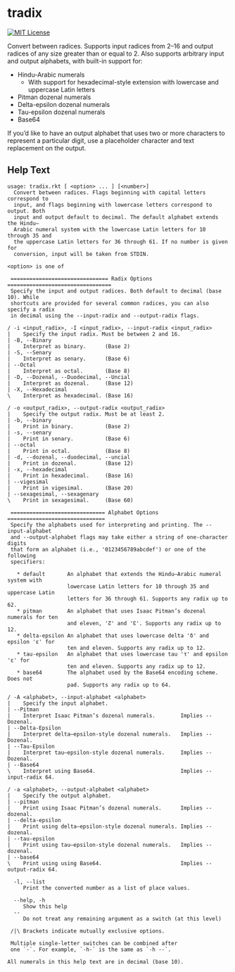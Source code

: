 # tradix #

[![MIT License](https://img.shields.io/badge/license-MIT-informational)](https://opensource.org/licenses/MIT)

Convert between radices. Supports input radices from 2–16 and output radices of
any size greater than or equal to 2. Also supports arbitrary input and output
alphabets, with built-in support for:

- Hindu-Arabic numerals
  - With support for hexadecimal-style extension with lowercase and uppercase
    Latin letters
- Pitman dozenal numerals
- Delta-epsilon dozenal numerals
- Tau-epsilon dozenal numerals
- Base64

If you’d like to have an output alphabet that uses two or more characters to
represent a particular digit, use a placeholder character and text replacement
on the output.

## Help Text ##

```text
usage: tradix.rkt [ <option> ... ] [<number>]
  Convert between radices. Flags beginning with capital letters correspond to
  input, and flags beginning with lowercase letters correspond to output. Both
  input and output default to decimal. The default alphabet extends the Hindu–
  Arabic numeral system with the lowercase Latin letters for 10 through 35 and
  the uppercase Latin letters for 36 through 61. If no number is given for
  conversion, input will be taken from STDIN.

<option> is one of

 =============================== Radix Options =================================
 Specify the input and output radices. Both default to decimal (base 10). While
 shortcuts are provided for several common radices, you can also specify a radix
 in decimal using the --input-radix and --output-radix flags.
 
/ -i <input_radix>, -I <input_radix>, --input-radix <input_radix>
|    Specify the input radix. Must be between 2 and 16.
| -B, --Binary
|    Interpret as binary.      (Base 2)
| -S, --Senary
|    Interpret as senary.      (Base 6)
| --Octal
|    Interpret as octal.       (Base 8)
| -D, --Dozenal, --Duodecimal, --Uncial
|    Interpret as dozenal.     (Base 12)
| -X, --Hexadecimal
\    Interpret as hexadecimal. (Base 16)
 
/ -o <output_radix>, --output-radix <output_radix>
|    Specify the output radix. Must be at least 2.
| -b, --binary
|    Print in binary.          (Base 2)
| -s, --senary
|    Print in senary.          (Base 6)
| --octal
|    Print in octal.           (Base 8)
| -d, --dozenal, --duodecimal, --uncial
|    Print in dozenal.         (Base 12)
| -x, --hexadecimal
|    Print in hexadecimal.     (Base 16)
| --vigesimal
|    Print in vigesimal.       (Base 20)
| --sexagesimal, --sexagenary
\    Print in sexagesimal.     (Base 60)
 
 ============================== Alphabet Options ===============================
 Specify the alphabets used for interpreting and printing. The --input-alphabet
 and --output-alphabet flags may take either a string of one-character digits
 that form an alphabet (i.e., '0123456789abcdef') or one of the following
 specifiers:
 
   * default       An alphabet that extends the Hindu–Arabic numeral system with
                   lowercase Latin letters for 10 through 35 and uppercase Latin
                   letters for 36 through 61. Supports any radix up to 62.
   * pitman        An alphabet that uses Isaac Pitman’s dozenal numerals for ten
                   and eleven, '↊' and '↋'. Supports any radix up to 12.
   * delta-epsilon An alphabet that uses lowercase delta 'δ' and epsilon 'ε' for
                   ten and eleven. Supports any radix up to 12.
   * tau-epsilon   An alphabet that uses lowercase tau 'τ' and epsilon 'ε' for
                   ten and eleven. Supports any radix up to 12.
   * base64        The alphabet used by the Base64 encoding scheme. Does not
                   pad. Supports any radix up to 64.
 
/ -A <alphabet>, --input-alphabet <alphabet>
|    Specify the input alphabet.
| --Pitman
|    Interpret Isaac Pitman’s dozenal numerals.        Implies --Dozenal.
| --Delta-Epsilon
|    Interpret delta–epsilon-style dozenal numerals.   Implies --Dozenal.
| --Tau-Epsilon
|    Interpret tau–epsilon-style dozenal numerals.     Implies --Dozenal.
| --Base64
\    Interpret using Base64.                           Implies --input-radix 64.
 
/ -a <alphabet>, --output-alphabet <alphabet>
|    Specify the output alphabet. 
| --pitman
|    Print using Isaac Pitman’s dozenal numerals.      Implies --dozenal.
| --delta-epsilon
|    Print using delta–epsilon-style dozenal numerals. Implies --dozenal.
| --tau-epsilon
|    Print using tau–epsilon-style dozenal numerals.   Implies --dozenal.
| --base64
\    Print using using Base64.                         Implies --output-radix 64.
 
  -l, --list
     Print the converted number as a list of place values.
 
  --help, -h
     Show this help
  --
     Do not treat any remaining argument as a switch (at this level)

 /|\ Brackets indicate mutually exclusive options.

 Multiple single-letter switches can be combined after
 one `-`. For example, `-h-` is the same as `-h --`.
 
All numerals in this help text are in decimal (base 10).
```
